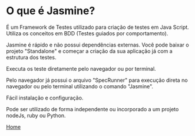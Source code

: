 # O que é Jasmine?

É um Framework de Testes utilizado para criação de testes em Java Script.
Utiliza os conceitos em BDD (Testes guiados por comportamento).

Jasmine é rápido e não possui dependências externas.
Você pode baixar o projeto "Standalone" e começar a criação da sua aplicação já com a estrutura dos  testes.

Executa os teste diretamente pelo navegador ou por terminal. 

Pelo navegador já possui o arquivo "SpecRunner" para execução direta no navegador ou
pelo terminal utilizando o comando "Jasmine".

Fácil instalação e configuração.

Pode ser utilizado de forma independente ou incorporado a um projeto nodeJs, ruby ou Python.

[Home](https://github.com/andresilveiraleite/jasmine_nodejs/blob/master/README.md)  